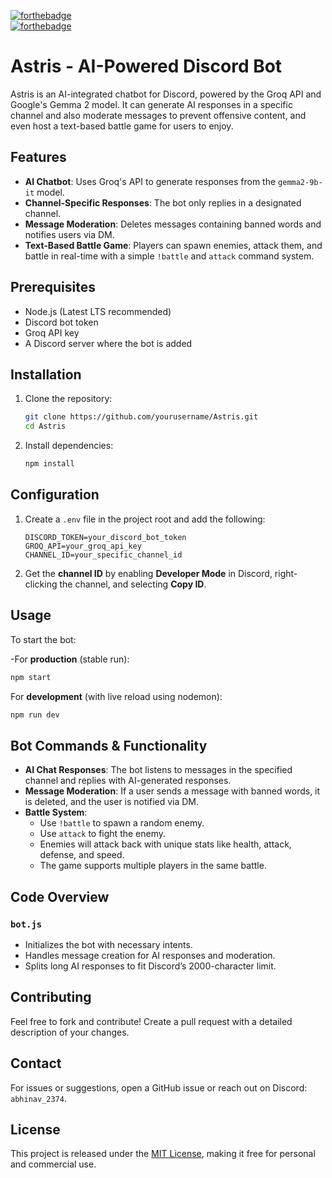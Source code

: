 [![forthebadge](https://forthebadge.com/images/badges/made-with-javascript.svg)](https://forthebadge.com)  
[![forthebadge](https://forthebadge.com/images/badges/license-mit.svg)](https://forthebadge.com)

# Astris - AI-Powered Discord Bot

Astris is an AI-integrated chatbot for Discord, powered by the Groq API and Google's Gemma 2  model. It can generate AI responses in a specific channel and also moderate messages to prevent offensive content, and even host a text-based battle game for users to enjoy.

## Features
- **AI Chatbot**: Uses Groq's API to generate responses from the `gemma2-9b-it` model.
- **Channel-Specific Responses**: The bot only replies in a designated channel.
- **Message Moderation**: Deletes messages containing banned words and notifies users via DM.
- **Text-Based Battle Game**: Players can spawn enemies, attack them, and battle in real-time with a simple `!battle` and `attack` command system.

## Prerequisites
- Node.js (Latest LTS recommended)
- Discord bot token
- Groq API key
- A Discord server where the bot is added

## Installation
1. Clone the repository:
   ```sh
   git clone https://github.com/yourusername/Astris.git
   cd Astris
   ```
2. Install dependencies:
   ```sh
   npm install
   ```

## Configuration
1. Create a `.env` file in the project root and add the following:
   ```env
   DISCORD_TOKEN=your_discord_bot_token
   GROQ_API=your_groq_api_key
   CHANNEL_ID=your_specific_channel_id
   ```
2. Get the **channel ID** by enabling **Developer Mode** in Discord, right-clicking the channel, and selecting **Copy ID**.

## Usage
To start the bot:

-For **production** (stable run):
```sh
npm start
```
For **development** (with live reload using nodemon):
```sh
npm run dev
```

## Bot Commands & Functionality
- **AI Chat Responses**: The bot listens to messages in the specified channel and replies with AI-generated responses.
- **Message Moderation**: If a user sends a message with banned words, it is deleted, and the user is notified via DM.
- **Battle System**:
     - Use `!battle` to spawn a random enemy.
     - Use `attack` to fight the enemy.
     - Enemies will attack back with unique stats like health, attack, defense, and speed.
     - The game supports multiple players in the same battle.

## Code Overview
### `bot.js`
- Initializes the bot with necessary intents.
- Handles message creation for AI responses and moderation.
- Splits long AI responses to fit Discord’s 2000-character limit.

## Contributing
Feel free to fork and contribute! Create a pull request with a detailed description of your changes.

## Contact
For issues or suggestions, open a GitHub issue or reach out on Discord: `abhinav_2374`.

## License
This project is released under the [MIT License](LICENSE), making it free for personal and commercial use.
